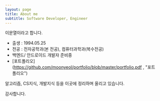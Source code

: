 ```yaml
---
layout: page
title: About me
subtitle: Software Developer, Engineer
---
```


이문열이라고 합니다.

* 출생 : 1994.05.25
* 전공 : 전자공학과(본 전공), 컴퓨터과학과(복수전공)
*  백엔드/ 안드로이드 개발자 준비중
* [포트폴리오](https://github.com/moonyeol/portfolio/blob/master/portfolio.pdf , "포트폴리오")

알고리즘, CS지식, 개발지식 등을 이곳에 정리하며 올리고 있습니다.

감사합니다.